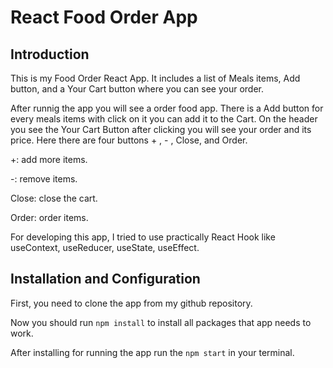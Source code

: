 # React Food Order App

## Introduction

This is my Food Order React App. It includes a list of Meals items, Add button, and a Your Cart button where you can see your order.

After runnig the app you will see a order food app. There is a Add button for every meals items with click on it you can add it to the Cart. On the header you see the Your Cart Button after clicking you will see your order and its price. Here there are four buttons + , - , Close, and Order.

+: add more items.

-: remove items.

Close: close the cart.

Order: order items.

For developing this app, I tried to use practically React Hook like useContext, useReducer, useState, useEffect.

## Installation and Configuration

First, you need to clone the app from my github repository.

Now you should run `npm install` to install all packages that app needs to work.

After installing for running the app run the `npm start` in your terminal.
